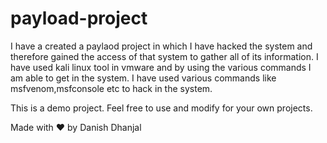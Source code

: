 # payload-project
I have a created a paylaod project in which I have hacked the system and therefore gained the access of that system to gather all of its information.
I have used kali linux tool in vmware and by using the various commands I am able to get in the system.
I have used various commands like msfvenom,msfconsole etc to hack in the system.

This is a demo project. Feel free to use and modify for your own projects.

Made with ❤ by Danish Dhanjal


